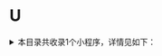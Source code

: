 # U
<details>
<summary>
本目录共收录1个小程序，详情见如下：
</summary>

- [U净生活](https://quantumult.app/x/open-app/add-resource?remote-resource=%7B%22rewrite_remote%22%3A%20%5B%22https%3A%2F%2Fraw.githubusercontent.com%2Fzirawell%2FR-Store%2Fmain%2FRule%2FQuanX%2FAdblock%2FApplet%2FWechat%2FU%2FU%E5%87%80%E7%94%9F%E6%B4%BB%2Frewrite%2Fzhinengxiyifang.conf%2C%20tag%3DU%E5%87%80%E7%94%9F%E6%B4%BB%22%5D%7D)

</details>